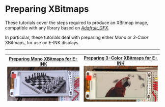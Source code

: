 ﻿
# Preparing XBitmaps
These tutorials cover the steps required to produce an XBitmap image, compatible with any library based on [*Adafruit_GFX*](https://github.com/adafruit/Adafruit-GFX-Library). 

In particular, these tutorials deal with preparing either *Mono* or *3-Color* XBitmaps, for use on E-INK displays.

<hr />

 [Preparing Mono XBitmaps for E-INK](https://github.com/todd-herbert/Heltec-213R-V2/blob/main/docs/XBitmapTutorial/mono.md) <a href="https://github.com/todd-herbert/Heltec-213R-V2/blob/main/docs/XBitmapTutorial/mono.md"><img src="https://github.com/todd-herbert/Heltec-213R-V2/blob/main/docs/XBitmapTutorial/MonoResult.png?raw=true" width="300" /></a> |  [Preparing 3-Color XBitmaps for E-INK](https://github.com/todd-herbert/Heltec-213R-V2/blob/main/docs/XBitmapTutorial/3color.md) <a href="https://github.com/todd-herbert/Heltec-213R-V2/blob/main/docs/XBitmapTutorial/3color.md"><img src="https://github.com/todd-herbert/Heltec-213R-V2/blob/main/docs/XBitmapTutorial/3C_result.jpg?raw=true" width="300" /></a>
 --|--
 









